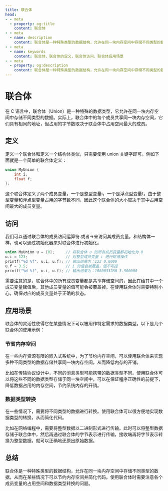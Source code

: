 ```yaml
---
title: 联合体
head:
- - meta
  - property: og:title
    content: 联合体
- - meta
  - name: description
    content: 联合体是一种特殊类型的数据结构，允许在同一块内存空间中存储不同类型的数据，从而在某些情况下可以节约内存空间并简化代码。使用联合体时需要注意各个成员变量的占用空间和数据类型转换的问题。
- - meta
  - name: keywords
    content: 联合体，联合体的定义，联合体访问，联合体应用场景
- - meta
  - property: og:description
    content: 联合体是一种特殊类型的数据结构，允许在同一块内存空间中存储不同类型的数据，从而在某些情况下可以节约内存空间并简化代码。使用联合体时需要注意各个成员变量的占用空间和数据类型转换的问题。
---
```



# 联合体

在 C 语言中，联合体（Union）是一种特殊的数据类型，它允许在同一块内存空间中存储不同类型的数据。实际上，联合体中的每个成员共享同一块内存空间，它们具有相同的地址，但占用的字节数取决于联合体中占用空间最大的成员。

## 定义

定义一个联合体和定义一个结构体类似，只需要使用 union 关键字即可。例如下面就是一个简单的联合体定义：

```c
union MyUnion {
    int i;
    float f;
};
```

这个联合体定义了两个成员变量，一个是整型变量i，一个是浮点型变量f。由于整型变量和浮点型变量占用的字节数不同，因此这个联合体的大小取决于其中占用空间最大的成员变量。

## 访问

我们可以通过联合体的成员访问运算符.或者->来访问其成员变量。和结构体一样，也可以通过初始化器来对联合体进行初始化。

```c
union MyUnion u = {0};     // 将联合体 u 的所有成员变量都初始化为 0
u.i = 123;                 // 对整型成员变量 i 进行赋值操作
printf("%d %f", u.i, u.f); // 输出结果为：123 0.0000
u.f = 3.5;                 // i 的值会被覆盖，值不可控
printf("%d %f", u.i, u.f); // 输出结果为：1080033280 3.500000
```

需要注意的是，联合体中的所有成员变量都是共享存储空间的，因此在给其中一个成员变量赋值后，其他成员变量的值可能会被覆盖掉。在使用联合体时需要特别小心，确保对应的成员变量处于正确的状态。

## 应用场景

联合体的灵活性使得它在某些情况下可以被用作特定需求的数据类型。以下是几个联合体的使用示例：

### 节省内存空间

在一些内存资源有限的嵌入式系统中，为了节约内存空间，可以使用联合体来实现多种不同类型的数据存储共享同一块内存空间，从而降低内存的开销。

比如在传输协议设计中，不同的消息类型可能携带的数据类型不同。使用联合体可以将这些不同的数据类型存储于同一块空间中，可以在保证程序正确性的前提下，降低数据占用的内存空间，节约系统内存的开销。

### 数据类型转换

在一些情况下，需要将不同类型的数据进行转换。使用联合体可以很方便地实现数据类型的转换，从而简化代码。

比如在网络编程中，需要将整型数据以二进制形式进行传输。此时可以将整型数据存储于联合体中，然后再通过联合体的字节表示进行传输，接收端再将字节表示转换为整型数据，就可以正确地还原出原始数据。

## 总结

联合体是一种特殊类型的数据结构，允许在同一块内存空间中存储不同类型的数据，从而在某些情况下可以节约内存空间并简化代码。使用联合体时需要注意各个成员变量的占用空间和数据类型转换的问题。
    
